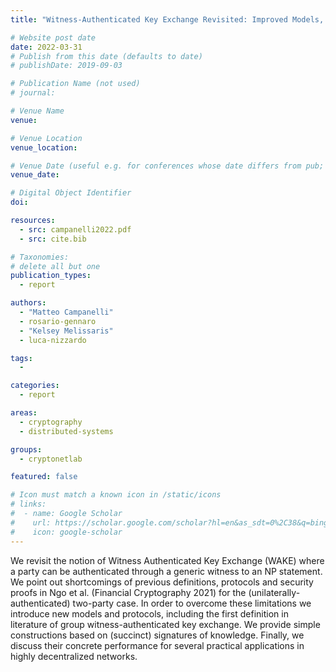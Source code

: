 ```yaml
---
title: "Witness-Authenticated Key Exchange Revisited: Improved Models, Simpler Constructions, Extensions to Groups"

# Website post date
date: 2022-03-31
# Publish from this date (defaults to date)
# publishDate: 2019-09-03

# Publication Name (not used)
# journal:

# Venue Name
venue: 

# Venue Location
venue_location:

# Venue Date (useful e.g. for conferences whose date differs from pub; defaults to date)
venue_date: 

# Digital Object Identifier
doi:

resources:
  - src: campanelli2022.pdf
  - src: cite.bib

# Taxonomies:
# delete all but one
publication_types:
  - report

authors:
  - "Matteo Campanelli"
  - rosario-gennaro
  - "Kelsey Melissaris"
  - luca-nizzardo

tags:
  -

categories:
  - report

areas:
  - cryptography
  - distributed-systems

groups:
  - cryptonetlab

featured: false

# Icon must match a known icon in /static/icons
# links:
#  - name: Google Scholar
#    url: https://scholar.google.com/scholar?hl=en&as_sdt=0%2C38&q=bing&btnG=
#    icon: google-scholar
---
```


We revisit the notion of Witness Authenticated Key Exchange (WAKE) where a party can be authenticated through a generic witness to an NP statement. We point out shortcomings of previous definitions, protocols and security proofs in Ngo et al. (Financial Cryptography 2021) for the (unilaterally-authenticated) two-party case. In order to overcome these limitations we introduce new models and protocols, including the first definition in literature of group witness-authenticated key exchange. We provide simple constructions based on (succinct) signatures of knowledge. Finally, we discuss their concrete performance for several practical applications in highly decentralized networks.

